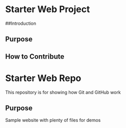 # Starter Web Project 

##Introduction

## Purpose

## How to Contribute

# Starter Web Repo

This repository is for showing how Git and GitHub work

## Purpose

Sample website with plenty of files for demos